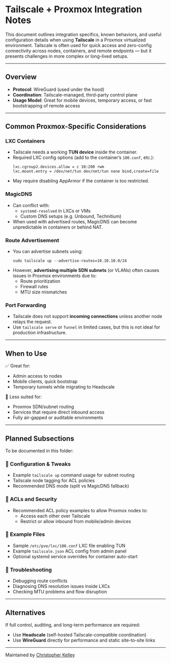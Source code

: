 # Tailscale + Proxmox Integration Notes

This document outlines integration specifics, known behaviors, and useful configuration details when using **Tailscale** in a Proxmox virtualized environment. Tailscale is often used for quick access and zero-config connectivity across nodes, containers, and remote endpoints — but it presents challenges in more complex or long-lived setups.

---

## Overview

- **Protocol**: WireGuard (used under the hood)
- **Coordination**: Tailscale-managed, third-party control plane
- **Usage Model**: Great for mobile devices, temporary access, or fast bootstrapping of remote access

---

## Common Proxmox-Specific Considerations

### LXC Containers
- Tailscale needs a working **TUN device** inside the container.
- Required LXC config options (add to the container’s `100.conf`, etc.):
  ```
  lxc.cgroup2.devices.allow = c 10:200 rwm
  lxc.mount.entry = /dev/net/tun dev/net/tun none bind,create=file
  ```
- May require disabling AppArmor if the container is too restricted.

### MagicDNS
- Can conflict with:
  - `systemd-resolved` in LXCs or VMs
  - Custom DNS setups (e.g. Unbound, Technitium)
- When used with advertised routes, MagicDNS can become unpredictable in containers or behind NAT.

### Route Advertisement
- You can advertise subnets using:
  ```
  sudo tailscale up --advertise-routes=10.10.10.0/24
  ```
- However, **advertising multiple SDN subnets** (or VLANs) often causes issues in Proxmox environments due to:
  - Route prioritization
  - Firewall rules
  - MTU size mismatches

### Port Forwarding
- Tailscale does not support **incoming connections** unless another node relays the request.
- Use `tailscale serve` or `funnel` in limited cases, but this is not ideal for production infrastructure.

---

## When to Use

✅ Great for:
- Admin access to nodes
- Mobile clients, quick bootstrap
- Temporary tunnels while migrating to Headscale

🚫 Less suited for:
- Proxmox SDN/subnet routing
- Services that require direct inbound access
- Fully air-gapped or auditable environments

---

## Planned Subsections

To be documented in this folder:

### 🔧 Configuration & Tweaks
- Example `tailscale up` command usage for subnet routing
- Tailscale node tagging for ACL policies
- Recommended DNS mode (split vs MagicDNS fallback)

### 🔐 ACLs and Security
- Recommended ACL policy examples to allow Proxmox nodes to:
  - Access each other over Tailscale
  - Restrict or allow inbound from mobile/admin devices

### 📂 Example Files
- Sample `/etc/pve/lxc/100.conf` LXC file enabling TUN
- Example `tailscale.json` ACL config from admin panel
- Optional systemd service overrides for container auto-start

### 📘 Troubleshooting
- Debugging route conflicts
- Diagnosing DNS resolution issues inside LXCs
- Checking MTU problems and flow disruption

---

## Alternatives

If full control, auditing, and long-term performance are required:
- Use **Headscale** (self-hosted Tailscale-compatible coordination)
- Use **WireGuard** directly for performance and static site-to-site links

---

Maintained by [Christopher Kelley](https://github.com/ghostkellz)


